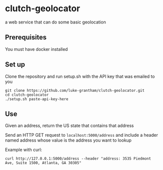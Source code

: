 # clutch-geolocator
a web service that can do some basic geolocation


## Prerequisites
You must have docker installed

## Set up
Clone the repository and run setup.sh with the API key that was emailed to you
~~~
git clone https://github.com/luke-grantham/clutch-geolocator.git
cd clutch-geolocator
./setup.sh paste-api-key-here
~~~

## Use
Given an address, return the US state that contains that address

Send an HTTP GET request to `localhost:5000/address` and include a header named address whose value is the address you want to lookup

Example with curl:

`curl http://127.0.0.1:5000/address --header "address: 3535 Piedmont Ave, Suite 1500, Atlanta, GA 30305"`
